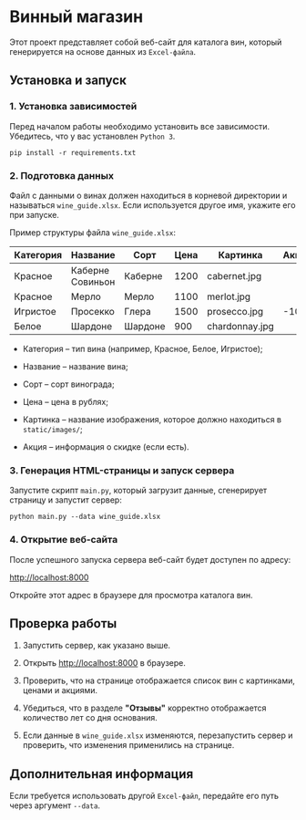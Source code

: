 # Винный магазин #


Этот проект представляет собой веб-сайт для каталога вин, который генерируется на основе данных из ```Excel-файла```. 

## Установка и запуск ##

### 1. Установка зависимостей ###

Перед началом работы необходимо установить все зависимости. Убедитесь, что у вас установлен ```Python 3```.
```
pip install -r requirements.txt
```

### 2. Подготовка данных ###

Файл с данными о винах должен находиться в корневой директории и называться ```wine_guide.xlsx```. Если используется другое имя, укажите его при запуске.

Пример структуры файла ```wine_guide.xlsx```:

| Категория | Название          | Сорт          | Цена  | Картинка       | Акция  |
|-----------|------------------|--------------|------|---------------|--------|
| Красное   | Каберне Совиньон | Каберне      | 1200 | cabernet.jpg  |        |
| Красное   | Мерло            | Мерло        | 1100 | merlot.jpg   
| Игристое  | Просекко         | Глера        | 1500 | prosecco.jpg  | -10%   | |        |
| Белое     | Шардоне          | Шардоне      | 900  | chardonnay.jpg|        |

* Категория – тип вина (например, Красное, Белое, Игристое);

* Название – название вина;

* Сорт – сорт винограда;

* Цена – цена в рублях;

* Картинка – название изображения, которое должно находиться в ```static/images/```;

* Акция – информация о скидке (если есть).

### 3. Генерация HTML-страницы и запуск сервера ###

Запустите скрипт ```main.py```, который загрузит данные, сгенерирует страницу и запустит сервер:
```
python main.py --data wine_guide.xlsx
```

### 4. Открытие веб-сайта ###

После успешного запуска сервера веб-сайт будет доступен по адресу:

[http://localhost:8000](https://www.example.com)


Откройте этот адрес в браузере для просмотра каталога вин.

## Проверка работы ##

1. Запустить сервер, как указано выше.

2. Открыть [http://localhost:8000](https://www.example.com) в браузере.

3. Проверить, что на странице отображается список вин с картинками, ценами и акциями.

4. Убедиться, что в разделе **"Отзывы"** корректно отображается количество лет со дня основания.

5. Если данные в ```wine_guide.xlsx``` изменяются, перезапустить сервер и проверить, что изменения применились на странице.


## Дополнительная информация ##

Если требуется использовать другой ```Excel-файл```, передайте его путь через аргумент ```--data```.
